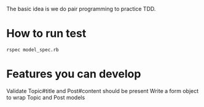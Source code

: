 The basic idea is we do pair programming to practice TDD.

How to run test
===

	rspec model_spec.rb

Features you can develop
===

  Validate Topic#title and Post#content should be present
	Write a form object to wrap Topic and Post models
